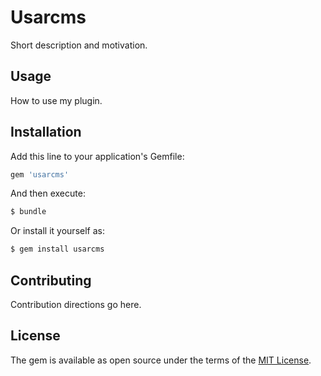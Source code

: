 # Usarcms
Short description and motivation.

## Usage
How to use my plugin.

## Installation
Add this line to your application's Gemfile:

```ruby
gem 'usarcms'
```

And then execute:
```bash
$ bundle
```

Or install it yourself as:
```bash
$ gem install usarcms
```

## Contributing
Contribution directions go here.

## License
The gem is available as open source under the terms of the [MIT License](http://opensource.org/licenses/MIT).
